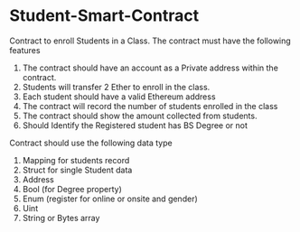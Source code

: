 # Student-Smart-Contract
Contract to enroll Students in a Class. The contract must have the following features 
1. The contract should have an account as a Private address within the contract.  
2. Students will transfer 2 Ether to enroll in the class. 
3. Each student should have a valid Ethereum address 
4. The contract will record the number of students enrolled in the class 
5. The contract should show the amount collected from students. 
6. Should Identify the Registered student has BS Degree or not 
 
Contract should use the following data type 
1. Mapping for students record 
2. Struct for single Student data 
3. Address 
4. Bool  (for Degree property) 
5. Enum (register for online or onsite and gender) 
6. Uint 
7. String or Bytes array 
